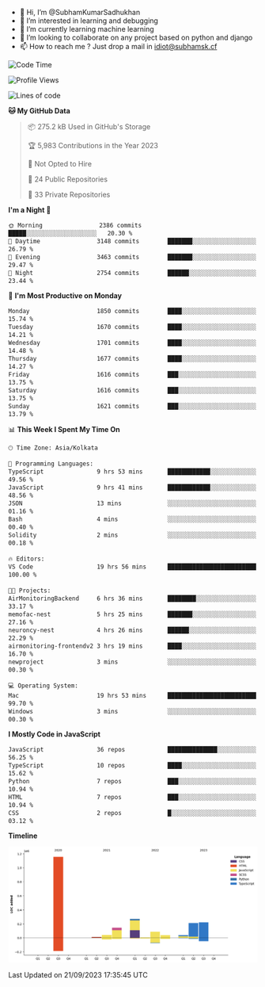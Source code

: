 - 👋 Hi, I’m @SubhamKumarSadhukhan
- 👀 I’m interested in learning and debugging
- 🌱 I’m currently learning machine learning
- 💞️ I’m looking to collaborate on any project based on python and django
- 📫 How to reach me ?
      Just drop a mail in idiot@subhamsk.cf

<!---
SubhamKumarSadhukhan/SubhamKumarSadhukhan is a ✨ special ✨ repository because its `README.md` (this file) appears on your GitHub profile.
You can click the Preview link to take a look at your changes.
--->


<!--START_SECTION:waka-->
![Code Time](http://img.shields.io/badge/Code%20Time-1%2C577%20hrs%2059%20mins-blue)

![Profile Views](http://img.shields.io/badge/Profile%20Views-11-blue)

![Lines of code](https://img.shields.io/badge/From%20Hello%20World%20I%27ve%20Written-2.2%20million%20lines%20of%20code-blue)

**🐱 My GitHub Data** 

> 📦 275.2 kB Used in GitHub's Storage 
 > 
> 🏆 5,983 Contributions in the Year 2023
 > 
> 🚫 Not Opted to Hire
 > 
> 📜 24 Public Repositories 
 > 
> 🔑 33 Private Repositories 
 > 
**I'm a Night 🦉** 

```text
🌞 Morning                2386 commits        █████░░░░░░░░░░░░░░░░░░░░   20.30 % 
🌆 Daytime                3148 commits        ███████░░░░░░░░░░░░░░░░░░   26.79 % 
🌃 Evening                3463 commits        ███████░░░░░░░░░░░░░░░░░░   29.47 % 
🌙 Night                  2754 commits        ██████░░░░░░░░░░░░░░░░░░░   23.44 % 
```
📅 **I'm Most Productive on Monday** 

```text
Monday                   1850 commits        ████░░░░░░░░░░░░░░░░░░░░░   15.74 % 
Tuesday                  1670 commits        ████░░░░░░░░░░░░░░░░░░░░░   14.21 % 
Wednesday                1701 commits        ████░░░░░░░░░░░░░░░░░░░░░   14.48 % 
Thursday                 1677 commits        ████░░░░░░░░░░░░░░░░░░░░░   14.27 % 
Friday                   1616 commits        ███░░░░░░░░░░░░░░░░░░░░░░   13.75 % 
Saturday                 1616 commits        ███░░░░░░░░░░░░░░░░░░░░░░   13.75 % 
Sunday                   1621 commits        ███░░░░░░░░░░░░░░░░░░░░░░   13.79 % 
```


📊 **This Week I Spent My Time On** 

```text
🕑︎ Time Zone: Asia/Kolkata

💬 Programming Languages: 
TypeScript               9 hrs 53 mins       ████████████░░░░░░░░░░░░░   49.56 % 
JavaScript               9 hrs 41 mins       ████████████░░░░░░░░░░░░░   48.56 % 
JSON                     13 mins             ░░░░░░░░░░░░░░░░░░░░░░░░░   01.16 % 
Bash                     4 mins              ░░░░░░░░░░░░░░░░░░░░░░░░░   00.40 % 
Solidity                 2 mins              ░░░░░░░░░░░░░░░░░░░░░░░░░   00.18 % 

🔥 Editors: 
VS Code                  19 hrs 56 mins      █████████████████████████   100.00 % 

🐱‍💻 Projects: 
AirMonitoringBackend     6 hrs 36 mins       ████████░░░░░░░░░░░░░░░░░   33.17 % 
memofac-nest             5 hrs 25 mins       ███████░░░░░░░░░░░░░░░░░░   27.16 % 
neuroncy-nest            4 hrs 26 mins       ██████░░░░░░░░░░░░░░░░░░░   22.29 % 
airmonitoring-frontendv2 3 hrs 19 mins       ████░░░░░░░░░░░░░░░░░░░░░   16.70 % 
newproject               3 mins              ░░░░░░░░░░░░░░░░░░░░░░░░░   00.30 % 

💻 Operating System: 
Mac                      19 hrs 53 mins      █████████████████████████   99.70 % 
Windows                  3 mins              ░░░░░░░░░░░░░░░░░░░░░░░░░   00.30 % 
```

**I Mostly Code in JavaScript** 

```text
JavaScript               36 repos            ██████████████░░░░░░░░░░░   56.25 % 
TypeScript               10 repos            ████░░░░░░░░░░░░░░░░░░░░░   15.62 % 
Python                   7 repos             ███░░░░░░░░░░░░░░░░░░░░░░   10.94 % 
HTML                     7 repos             ███░░░░░░░░░░░░░░░░░░░░░░   10.94 % 
CSS                      2 repos             █░░░░░░░░░░░░░░░░░░░░░░░░   03.12 % 
```



**Timeline**

![Lines of Code chart](https://raw.githubusercontent.com/SubhamKumarSadhukhan/SubhamKumarSadhukhan/main/assets/bar_graph.png)


 Last Updated on 21/09/2023 17:35:45 UTC
<!--END_SECTION:waka-->
